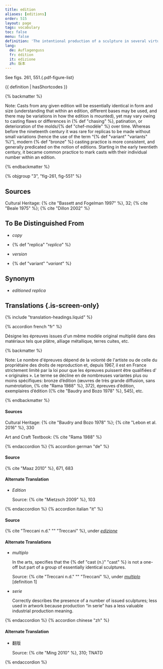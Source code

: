 ```yaml
---
title: edition
aliases: [editions]
order: 515
layout: page
tags: vocabulary
toc: false
menu: false
definition: 'The intentional production of a sculpture in several virtually identical casts, usually from the same set of {% def "molds" %} derived from the original {% def "model" %}. In modern castings, item number and total number of multiples produced is often reported somewhere on the surface, as it has legal value.'
lang:
  de: Auflagenguss
  fr: édition
  it: edizione
  zh: 版本
---
```


See figs. 261, 551.{.pdf-figure-list}

{{ definition | hasShortcodes }}

{% backmatter %}

Note: Casts from any given edition will be essentially identical in form and size (understanding that within an edition, different bases may be used, and there may be variations in how the edition is mounted), yet may vary owing to casting flaws or differences in {% def "chasing" %}, patination, or deterioration of the molds/{% def "chef-modèle" %} over time. Whereas before the nineteenth century it was rare for replicas to be made without small variations (hence the use of the term “{% def "variant" "variants" %}”), modern {% def "bronze" %} casting practice is more consistent, and generally predicated on the notion of editions. Starting in the early twentieth century, it became common practice to mark casts with their individual number within an edition.

{% endbackmatter %}

{% objgroup "3", "fig-261, fig-551" %}

## Sources

Cultural Heritage: {% cite "Bassett and Fogelman 1997" %}, 32; {% cite "Beale 1975" %}; {% cite "Dillon 2002" %}

## To Be Distinguished From

- *copy*

- {% def "replica" "*replica*" %}

- *version*

- {% def "variant" "*variant*" %}

## Synonym

- *editioned replica*

## Translations {.is-screen-only}

<div class="accordion">
{% include "translation-headings.liquid" %}

{% accordion french "fr" %}

Désigne les épreuves issues d'un même modèle original multiplié dans des matériaux tels que plâtre, alliage métallique, terres cuites, etc.

{% backmatter %}

Note: Le nombre d'épreuves dépend de la volonté de l'artiste ou de celle du propriétaire des droits de reproduction et, depuis 1967, il est en France strictement limité par la loi pour que les épreuves puissent être qualifiées d' « originales ». Le terme se décline en de nombreuses variantes plus ou moins spécifiques: bronze d’édition (œuvres de très grande diffusion, sans numérotation, {% cite "Rama 1988" %}, 372), épreuves d’édition, exemplaires d’édition ({% cite "Baudry and Bozo 1978" %}, 545), etc.

{% endbackmatter %}

#### Sources

Cultural Heritage: {% cite "Baudry and Bozo 1978" %}; {% cite "Lebon et al. 2016" %}, 330

Art and Craft Textbook: {% cite "Rama 1988" %}

{% endaccordion %}
{% accordion german "de" %}

#### Source

{% cite "Maaz 2010" %}, 671, 683

#### Alternate Translation

- *Edition*

    Source: {% cite "Mietzsch 2009" %}, 103

{% endaccordion %}
{% accordion italian "it" %}

#### Source

{% cite "Treccani n.d." "" "Treccani" %}, under [*edizione*](http://www.treccani.it/vocabolario/edizione)

#### Alternate Translations

- *multiplo*

    In the arts, specifies that the {% def "cast (n.)" "cast" %} is not a one-off but part of a group of essentially identical sculptures.

    Source: {% cite "Treccani n.d." "" "Treccani" %}, under [*multiplo*](https://www.treccani.it/enciclopedia/multiplo/) [definition 1]

- *serie*

    Correctly describes the presence of a number of issued sculptures; less used in artwork because production “in serie” has a less valuable industrial production meaning.

{% endaccordion %}
{% accordion chinese "zh" %}

#### Alternate Translation

- <span lang="zh">翻版</span>

    Source: {% cite "Ming 2010" %}, 310; TNATD

{% endaccordion %}

</div>
